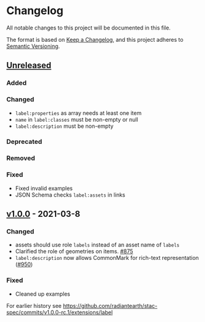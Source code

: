 # Changelog
All notable changes to this project will be documented in this file.

The format is based on [Keep a Changelog](https://keepachangelog.com/en/1.0.0/),
and this project adheres to [Semantic Versioning](https://semver.org/spec/v2.0.0.html).

## [Unreleased]

### Added

### Changed

- `label:properties` as array needs at least one item
- `name` in `label:classes` must be non-empty or null
- `label:description` must be non-empty

### Deprecated

### Removed

### Fixed

- Fixed invalid examples
- JSON Schema checks `label:assets` in links

## [v1.0.0] - 2021-03-8

### Changed

- assets should use role `labels` instead of an asset name of `labels`
- Clarified the role of geometries on items. [#875](https://github.com/radiantearth/stac-spec/pull/875)
- `label:description` now allows CommonMark for rich-text representation ([#950](https://github.com/radiantearth/stac-spec/issues/950))

### Fixed

- Cleaned up examples

For earlier history see <https://github.com/radiantearth/stac-spec/commits/v1.0.0-rc.1/extensions/label>

[Unreleased]: <https://github.com/stac-extensions/label/compare/v1.0.0...HEAD>
[v1.0.0]: <https://github.com/stac-extensions/label/tree/v1.0.0>
